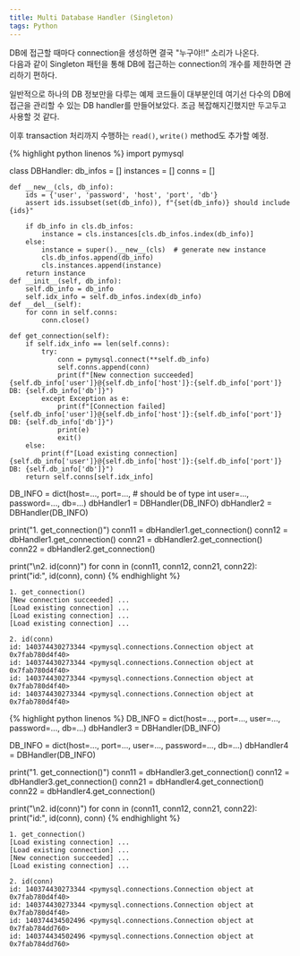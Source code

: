 ```yaml
---
title: Multi Database Handler (Singleton)
tags: Python
---
```


<!--more-->

DB에 접근할 때마다 connection을 생성하면 결국 "누구야!!" 소리가 나온다. \
다음과 같이 Singleton 패턴을 통해 DB에 접근하는 connection의 개수를 제한하면 관리하기 편하다.

일반적으로 하나의 DB 정보만을 다루는 예제 코드들이 대부분인데 여기선 다수의 DB에 접근을 관리할 수 있는 DB handler를 만들어보았다. 조금 복잡해지긴했지만 두고두고 사용할 것 같다.

이후 transaction 처리까지 수행하는 `read()`, `write()` method도 추가할 예정.


{% highlight python linenos %}
import pymysql


class DBHandler:
    db_infos = []
    instances = []
    conns = []

    def __new__(cls, db_info):
        ids = {'user', 'password', 'host', 'port', 'db'}
        assert ids.issubset(set(db_info)), f"{set(db_info)} should include {ids}"

        if db_info in cls.db_infos:
            instance = cls.instances[cls.db_infos.index(db_info)]
        else:
            instance = super().__new__(cls)  # generate new instance
            cls.db_infos.append(db_info)
            cls.instances.append(instance)
        return instance
    def __init__(self, db_info):
        self.db_info = db_info
        self.idx_info = self.db_infos.index(db_info)
    def __del__(self):
        for conn in self.conns:
            conn.close()

    def get_connection(self):
        if self.idx_info == len(self.conns):
            try:
                conn = pymysql.connect(**self.db_info)
                self.conns.append(conn)
                print(f"[New connection succeeded] {self.db_info['user']}@{self.db_info['host']}:{self.db_info['port']} DB: {self.db_info['db']}")
            except Exception as e:
                print(f"[Connection failed] {self.db_info['user']}@{self.db_info['host']}:{self.db_info['port']} DB: {self.db_info['db']}")
                print(e)
                exit()
        else:
            print(f"[Load existing connection] {self.db_info['user']}@{self.db_info['host']}:{self.db_info['port']} DB: {self.db_info['db']}")
        return self.conns[self.idx_info]

    
DB_INFO = dict(host=...,
               port=...,  # should be of type int
               user=...,
               password=...,
               db=...)
dbHandler1 = DBHandler(DB_INFO)
dbHandler2 = DBHandler(DB_INFO)

print("1. get_connection()")
conn11 = dbHandler1.get_connection()
conn12 = dbHandler1.get_connection()
conn21 = dbHandler2.get_connection()
conn22 = dbHandler2.get_connection()

print("\n2. id(conn)")
for conn in (conn11, conn12, conn21, conn22):
    print("id:", id(conn), conn)
{% endhighlight %}


```
1. get_connection()
[New connection succeeded] ...
[Load existing connection] ...
[Load existing connection] ...
[Load existing connection] ...

2. id(conn)
id: 140374430273344 <pymysql.connections.Connection object at 0x7fab780d4f40>
id: 140374430273344 <pymysql.connections.Connection object at 0x7fab780d4f40>
id: 140374430273344 <pymysql.connections.Connection object at 0x7fab780d4f40>
id: 140374430273344 <pymysql.connections.Connection object at 0x7fab780d4f40>
```

{% highlight python linenos %}
DB_INFO = dict(host=...,
               port=...,
               user=...,
               password=...,
               db=...)
dbHandler3 = DBHandler(DB_INFO)

DB_INFO = dict(host=...,
               port=...,
               user=...,
               password=...,
               db=...)
dbHandler4 = DBHandler(DB_INFO)

print("1. get_connection()")
conn11 = dbHandler3.get_connection()
conn12 = dbHandler3.get_connection()
conn21 = dbHandler4.get_connection()
conn22 = dbHandler4.get_connection()

print("\n2. id(conn)")
for conn in (conn11, conn12, conn21, conn22):
    print("id:", id(conn), conn)
{% endhighlight %}


```
1. get_connection()
[Load existing connection] ...
[Load existing connection] ...
[New connection succeeded] ...
[Load existing connection] ...

2. id(conn)
id: 140374430273344 <pymysql.connections.Connection object at 0x7fab780d4f40>
id: 140374430273344 <pymysql.connections.Connection object at 0x7fab780d4f40>
id: 140374434502496 <pymysql.connections.Connection object at 0x7fab784dd760>
id: 140374434502496 <pymysql.connections.Connection object at 0x7fab784dd760>
```